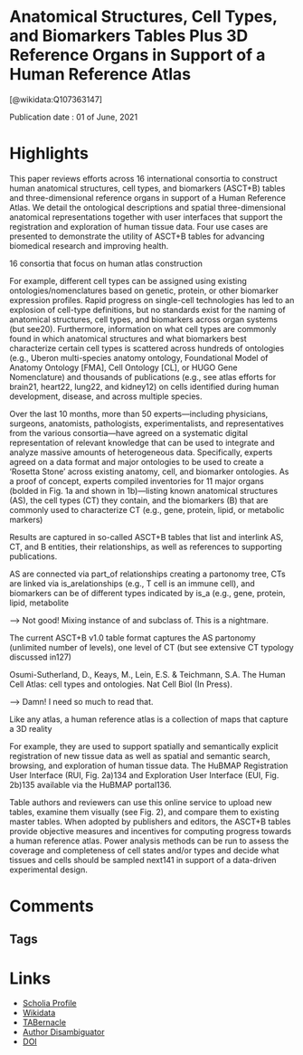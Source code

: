 
Anatomical Structures, Cell Types, and Biomarkers Tables Plus 3D Reference Organs in Support of a Human Reference Atlas
=======================================================================================================================
  
  [@wikidata:Q107363147]  
  
Publication date : 01 of June, 2021  

# Highlights
This paper reviews efforts across 16 international consortia to construct human anatomical structures, cell types, and biomarkers (ASCT+B) tables and three-dimensional reference organs in support of a Human Reference Atlas. 
We detail the ontological descriptions and spatial three-dimensional anatomical representations together with user interfaces that support the registration and exploration of human tissue data. 
Four use cases are presented to demonstrate the utility of ASCT+B tables for advancing biomedical research and improving health.

16 consortia that focus on human atlas construction

For example, different cell types can be assigned using existing ontologies/nomenclatures based on genetic, protein, or other biomarker expression profiles. Rapid progress on single-cell technologies has led to an explosion of cell-type definitions, but no standards exist for the naming of anatomical structures, cell types, and biomarkers across organ systems (but see20). Furthermore, information on what cell types are commonly found in which anatomical structures and what biomarkers best characterize certain cell types is scattered across hundreds of ontologies (e.g., Uberon multi-species anatomy ontology, Foundational Model of Anatomy Ontology [FMA], Cell Ontology [CL], or HUGO Gene Nomenclature) and thousands of publications (e.g., see atlas efforts for brain21, heart22, lung22, and kidney12) on cells identified during human development, disease, and across multiple species.

Over the last 10 months, more than 50 experts—including physicians, surgeons, anatomists, pathologists, experimentalists, and representatives from the various consortia—have agreed on a systematic digital representation of relevant knowledge that can be used to integrate and analyze massive amounts of heterogeneous data. Specifically, experts agreed on a data format and major ontologies to be used to create a ‘Rosetta Stone’ across existing anatomy, cell, and biomarker ontologies. As a proof of concept, experts compiled inventories for 11 major organs (bolded in Fig. 1a and shown in 1b)—listing known anatomical structures (AS), the cell types (CT) they contain, and the biomarkers (B) that are commonly used to characterize CT (e.g., gene, protein, lipid, or metabolic markers)

Results are captured in so-called ASCT+B tables that list and interlink AS, CT, and B entities, their relationships, as well as references to supporting publications.

AS are connected via part_of relationships creating a partonomy tree, CTs are linked via is_arelationships (e.g., T cell is an immune cell), and biomarkers can be of different types indicated by is_a (e.g., gene, protein, lipid, metabolite

--> Not good! Mixing instance of and subclass of. This is a nightmare.

The current ASCT+B v1.0 table format captures the AS partonomy (unlimited number of levels), one level of CT (but see extensive CT typology discussed in127)

Osumi-Sutherland, D., Keays, M., Lein, E.S. & Teichmann, S.A. The Human Cell Atlas: cell types and ontologies. Nat Cell Biol (In Press). 

--> Damn! I need so much to read that.

Like any atlas, a human reference atlas is a collection of maps that capture a 3D reality

For example, they are used to support spatially and semantically explicit registration of new tissue data as well as spatial and semantic search, browsing, and exploration of human tissue data. The HuBMAP Registration User Interface (RUI, Fig. 2a)134 and Exploration User Interface (EUI, Fig. 2b)135 available via the HuBMAP portal136.

Table authors and reviewers can use this online service to upload new tables, examine them visually (see Fig. 2), and compare them to existing master tables. When adopted by publishers and editors, the ASCT+B tables provide objective measures and incentives for computing progress towards a human reference atlas. Power analysis methods can be run to assess the coverage and completeness of cell states and/or types and decide what tissues and cells should be sampled next141 in support of a data-driven experimental design.

# Comments

## Tags

# Links
  
 * [Scholia Profile](https://scholia.toolforge.org/work/Q107363147)  
 * [Wikidata](https://www.wikidata.org/wiki/Q107363147)  
 * [TABernacle](https://tabernacle.toolforge.org/?#/tab/manual/Q107363147/P921%3BP4510)  
 * [Author Disambiguator](https://author-disambiguator.toolforge.org/work_item_oauth.php?id=Q107363147&batch_id=&match=1&author_list_id=&doit=Get+author+links+for+work)  
 * [DOI](https://doi.org/10.1101/2021.05.31.446440)  

